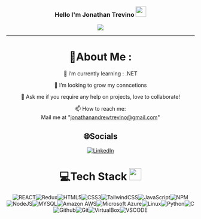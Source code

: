<h3 align="center">
  Hello I'm Jonathan Trevino
  <img src="https://media.giphy.com/media/hvRJCLFzcasrR4ia7z/giphy.gif" width="28">
</h3>
<p align="center">
  <a href="https://github.com/CodeWhiteWeb/CodeWhiteWeb"><img src="https://readme-typing-svg.herokuapp.com?color=%2336BCF7&center=true&vCenter=true&lines=Hi+%2C+welcome+to+my+Github+page;I+am+a+Full+Stack+Developer;I+am+a+Software+Engineer;I+am+a+Web+Developer;Curious+Receptive+Determined;"></a>
</p>

---
<div align="center">
  
# 💫About Me :
🌱 I’m currently learning : .NET

  👯 I’m looking to grow my conncetions

  💬 Ask me if you require any help on projects, love to collaborate!

  📫 How to reach me:  
  Mail me at "jonathanandrewtrevino@gmail.com"

## 🌐Socials
[![LinkedIn](https://img.shields.io/badge/LinkedIn-0077B5?style=for-the-badge&logo=linkedin&logoColor=white)](https://www.linkedin.com/in/jonathanandrewtrevino/) 

# 💻Tech Stack <img src = "https://media2.giphy.com/media/QssGEmpkyEOhBCb7e1/giphy.gif?cid=ecf05e47a0n3gi1bfqntqmob8g9aid1oyj2wr3ds3mg700bl&rid=giphy.gif" width = 32px> 
![REACT](https://img.shields.io/badge/react-FF4154?style=for-the-badge&logo=react&logoColor=white)![Redux](https://img.shields.io/badge/Redux-593D88?style=for-the-badge&logo=redux&logoColor=white)![HTML5](https://img.shields.io/badge/html5-%23E34F26.svg?style=for-the-badge&logo=html5&logoColor=white)![CSS3](https://img.shields.io/badge/css3-%231572B6.svg?style=for-the-badge&logo=css3&logoColor=white)![TailwindCSS](https://img.shields.io/badge/tailwindcss-%2338B2AC.svg?style=for-the-badge&logo=tailwind-css&logoColor=white)![JavaScript](https://img.shields.io/badge/javascript-%23323330.svg?style=for-the-badge&logo=javascript&logoColor=%23F7DF1E)![NPM](https://img.shields.io/badge/NPM-%23000000.svg?style=for-the-badge&logo=npm&logoColor=white)![NodeJS](https://img.shields.io/badge/node.js-6DA55F?style=for-the-badge&logo=node.js&logoColor=white)![MYSQL](https://img.shields.io/badge/MySQL-005C84?style=for-the-badge&logo=mysql&logoColor=white)![Amazon AWS](https://img.shields.io/badge/Amazon_AWS-FF9900?style=for-the-badge&logo=amazonaws&logoColor=white)![Microsoft Azure](https://img.shields.io/badge/microsoft%20azure-0089D6?style=for-the-badge&logo=microsoft-azure&logoColor=white)![Linux](https://img.shields.io/badge/Linux-FCC624?style=for-the-badge&logo=linux&logoColor=black)![Python](https://img.shields.io/badge/Python-FFD43B?style=for-the-badge&logo=python&logoColor=blue)![C](https://img.shields.io/badge/C-00599C?style=for-the-badge&logo=c&logoColor=white)![Github](https://img.shields.io/badge/GitHub-100000?style=for-the-badge&logo=github&logoColor=white)![Git](https://img.shields.io/badge/GIT-E44C30?style=for-the-badge&logo=git&logoColor=white)![VirtualBox](https://img.shields.io/badge/VirtualBox-21416b?style=for-the-badge&logo=VirtualBox&logoColor=white)![VSCODE](https://img.shields.io/badge/Visual_Studio-5C2D91?style=for-the-badge&logo=visual%20studio&logoColor=white)
